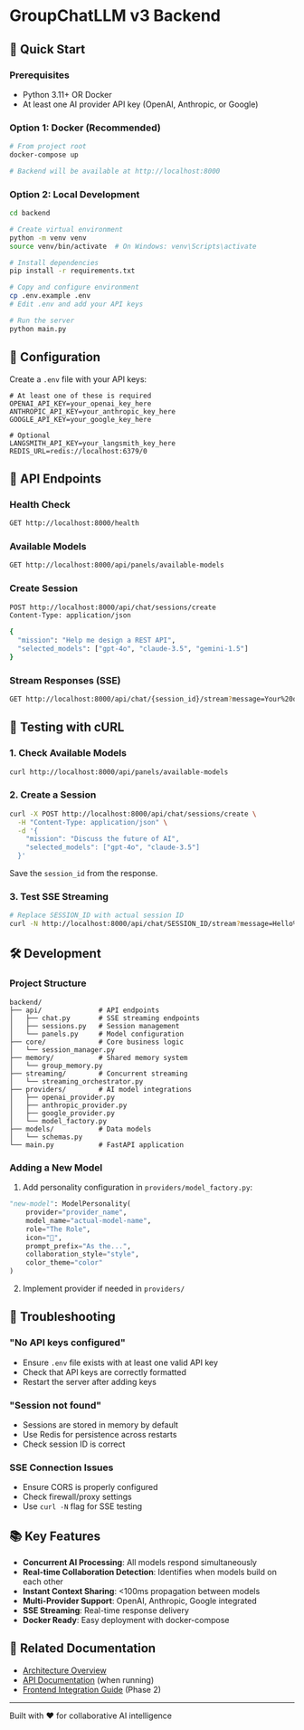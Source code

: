 # GroupChatLLM v3 Backend

## 🚀 Quick Start

### Prerequisites
- Python 3.11+ OR Docker
- At least one AI provider API key (OpenAI, Anthropic, or Google)

### Option 1: Docker (Recommended)
```bash
# From project root
docker-compose up

# Backend will be available at http://localhost:8000
```

### Option 2: Local Development
```bash
cd backend

# Create virtual environment
python -m venv venv
source venv/bin/activate  # On Windows: venv\Scripts\activate

# Install dependencies
pip install -r requirements.txt

# Copy and configure environment
cp .env.example .env
# Edit .env and add your API keys

# Run the server
python main.py
```

## 🔑 Configuration

Create a `.env` file with your API keys:
```env
# At least one of these is required
OPENAI_API_KEY=your_openai_key_here
ANTHROPIC_API_KEY=your_anthropic_key_here  
GOOGLE_API_KEY=your_google_key_here

# Optional
LANGSMITH_API_KEY=your_langsmith_key_here
REDIS_URL=redis://localhost:6379/0
```


## 📡 API Endpoints

### Health Check
```bash
GET http://localhost:8000/health
```

### Available Models
```bash
GET http://localhost:8000/api/panels/available-models
```

### Create Session
```bash
POST http://localhost:8000/api/chat/sessions/create
Content-Type: application/json

{
  "mission": "Help me design a REST API",
  "selected_models": ["gpt-4o", "claude-3.5", "gemini-1.5"]
}
```

### Stream Responses (SSE)
```bash
GET http://localhost:8000/api/chat/{session_id}/stream?message=Your%20question%20here
```

## 🧪 Testing with cURL

### 1. Check Available Models
```bash
curl http://localhost:8000/api/panels/available-models
```

### 2. Create a Session
```bash
curl -X POST http://localhost:8000/api/chat/sessions/create \
  -H "Content-Type: application/json" \
  -d '{
    "mission": "Discuss the future of AI",
    "selected_models": ["gpt-4o", "claude-3.5"]
  }'
```
Save the `session_id` from the response.

### 3. Test SSE Streaming
```bash
# Replace SESSION_ID with actual session ID
curl -N http://localhost:8000/api/chat/SESSION_ID/stream?message=Hello%20panel
```

## 🛠️ Development

### Project Structure
```
backend/
├── api/              # API endpoints
│   ├── chat.py       # SSE streaming endpoints
│   ├── sessions.py   # Session management
│   └── panels.py     # Model configuration
├── core/             # Core business logic
│   └── session_manager.py
├── memory/           # Shared memory system
│   └── group_memory.py
├── streaming/        # Concurrent streaming
│   └── streaming_orchestrator.py
├── providers/        # AI model integrations
│   ├── openai_provider.py
│   ├── anthropic_provider.py
│   ├── google_provider.py
│   └── model_factory.py
├── models/           # Data models
│   └── schemas.py
└── main.py           # FastAPI application
```

### Adding a New Model

1. Add personality configuration in `providers/model_factory.py`:
```python
"new-model": ModelPersonality(
    provider="provider_name",
    model_name="actual-model-name",
    role="The Role",
    icon="🎯",
    prompt_prefix="As the...",
    collaboration_style="style",
    color_theme="color"
)
```

2. Implement provider if needed in `providers/`

## 🐛 Troubleshooting

### "No API keys configured"
- Ensure `.env` file exists with at least one valid API key
- Check that API keys are correctly formatted
- Restart the server after adding keys

### "Session not found"
- Sessions are stored in memory by default
- Use Redis for persistence across restarts
- Check session ID is correct

### SSE Connection Issues
- Ensure CORS is properly configured
- Check firewall/proxy settings
- Use `curl -N` flag for SSE testing

## 📚 Key Features

- **Concurrent AI Processing**: All models respond simultaneously
- **Real-time Collaboration Detection**: Identifies when models build on each other
- **Instant Context Sharing**: <100ms propagation between models
- **Multi-Provider Support**: OpenAI, Anthropic, Google integrated
- **SSE Streaming**: Real-time response delivery
- **Docker Ready**: Easy deployment with docker-compose

## 🔗 Related Documentation

- [Architecture Overview](./ARCHITECTURE.md)
- [API Documentation](http://localhost:8000/docs) (when running)
- [Frontend Integration Guide](../frontend/README.md) (Phase 2)

---

Built with ❤️ for collaborative AI intelligence
